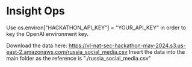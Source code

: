 # Insight Ops

Use os.environ["HACKATHON_API_KEY"] = "YOUR_API_KEY" in order to key the OpenAI environment key.

Download the data here: https://vl-nat-sec-hackathon-may-2024.s3.us-east-2.amazonaws.com/russia_social_media.csv
Insert the data into the main folder as the reference is "./russia_social_media.csv"